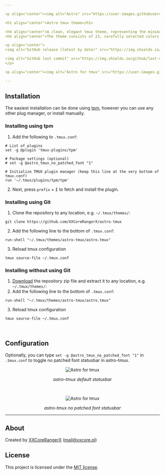 ```yaml
---

<p align="center"><img alt="Astro" src="https://user-images.githubusercontent.com/61242573/122398959-acfaa800-cf7a-11eb-88b8-16bb065b72a0.png"></p>

<h1 align="center">Astro tmux theme</h1>

<h4 align="center">A clean, elegant tmux theme, representing the minimalistic idea of the universe.</h4>
<h4 align="center">The theme consists of 23, carefully selected colors.</h4>

<p align="center">
<img alt="GitHub release (latest by date)" src="https://img.shields.io/github/v/tag/XXCoreRangerX/astro-tmux?color=%2328293D&logo=github&logoColor=%23ECEFF4&style=flat-square&colorA=1B1C1E">

<img alt="GitHub last commit" src="https://img.shields.io/github/last-commit/xxcorerangerx/astro-tmux?color=%2328293D&logo=github&logoColor=%23ECEFF4&style=flat-square&colorA=1B1C1E">
</p>

<p align="center"><img alt="Astro for tmux" src="https://user-images.githubusercontent.com/61242573/122642997-7dc87000-d10d-11eb-9f62-7e0e51117ada.png"></p>

---
```


## Installation
The easiest installation can be done using [tpm](https://github.com/tmux-plugins/tpm), however you can use any other plug manager, or install manually.

### Installing using tpm
1. Add the following to `.tmux.conf`:
```tmux
# List of plugins
set -g @plugin 'tmux-plugins/tpm'

# Package settings (optional)
# set -g @astro_tmux_no_patched_font "1"

# Initialize TMUX plugin manager (keep this line at the very bottom of tmux.conf)
run '~/.tmux/plugins/tpm/tpm'
```

2. Next, press `prefix` + <kbd>I</kbd> to fetch and install the plugin.

### Installing using Git
1. Clone the repository to any location, e.g. `~/.tmux/themes/`:
```console
git clone https://github.com/XXCoreRangerX/astro-tmux
```
2. Add the following line to the bottom of `.tmux.conf`:
```tmux
run-shell "~/.tmux/themes/astro-tmux/astro.tmux"
```
3. Reload tmux configuration
```console
tmux source-file ~/.tmux.conf
```

### Installing without using Git
1. [Download](https://github.com/xxcorerangerx/astro-tmux/archive/master.zip) the repository zip file and extract it to any location, e.g. `~/.tmux/themes/`:
2. Add the following line to the bottom of `.tmux.conf`:
```tmux
run-shell "~/.tmux/themes/astro-tmux/astro.tmux"
```
3. Reload tmux configuration
```console
tmux source-file ~/.tmux.conf
```

<br>


## Configuration
Optionally, you can type `set -g @astro_tmux_no_patched_font "1"` in `.tmux.conf` to toggle no patched font statusbar in astro-tmux.

<p align="center"><img alt="Astro for tmux" src="https://user-images.githubusercontent.com/61242573/122643725-bec28380-d111-11eb-8feb-f2c8f43ca589.png"></p>
<p align="center"><i>astro-tmux default statusbar</i></p>

<br>

<p align="center"><img alt="Astro for tmux" src="https://user-images.githubusercontent.com/61242573/122643732-cbdf7280-d111-11eb-8d11-83e9abfc9b97.png"></p>
<p align="center"><i>astro-tmux no patched font statusbar</i></p>

---

## About
Created by [XXCoreRangerX](https://github.com/XXCoreRangerX) (mail@xxcore.pl)

## License
This project is licensed under the [MIT license](https://github.com/xxcorerangerx/astro-tmux/blob/master/LICENSE).
